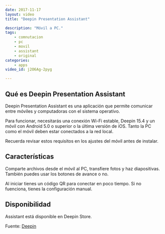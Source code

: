 ```yaml
---
date: 2017-11-17
layout: video
title: "Deepin Presentation Assistant"

description: "Móvil a PC."
tags:
    - comnutacion
    - pc
    - movil
    - assistant
    - original
categories:
    - apps
video_id: j2O6Ag-2pyg

---
```

<!--more-->

## Qué es Deepin Presentation Assistant

Deepin Presentation Assistant es una aplicación que permite comunicar entre móviles y computadoras con el sistema operativo.

Para funcionar, necesitarás una conexión Wi-Fi estable, Deepin 15.4 y un móvil con Android 5.0 o superior o la última versión de iOS. Tanto la PC como el móvil deben estar conectados a la red local.

Recuerda revisar estos requisitos en los ajustes del móvil antes de instalar.

## Características

Comparte archivos desde el móvil al PC, transfiere fotos y haz diapositivas. También puedes usar los botones de avance o no.

Al iniciar tienes un código QR para conectar en poco tiempo. Si no fuenciona, tienes la configuración manual.

## Disponibilidad

Assistant está disponible en Deepin Store.

Fuente: [Deepin](https://www.deepin.org/es/2017/09/01/deepin-presentation-assistant-v1-0-is-released-wireless-projection-without-wire-limitation/)
